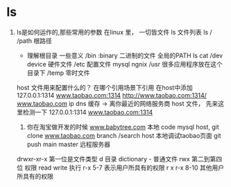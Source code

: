 # ls 
1. ls是如何运作的,那些常用的参数
    在linux 里， 一切皆文件
    ls 文件列表  ls /  /path  根路径
    - 理解根目录 一些意义
    /bin    :binary  二进制的文件  全局的PATH ls cat
    /dev    device  硬件文件
    /etc    配置文件  mysql  ngnix
    /usr    很多应用程序放在这个目录下
    /temp   零时文件

    host 文件用来配置什么的？  在哪个引用场景下引用
        在host中添加127.0.0.1:1314       www.taobao.com:1314
        http://www.taobao.com:1314/
    www.taobao.com ip dns 缓存 ->  离你最近的网络服务商
    host 文件， 先来这里检测一下
    127.0.0.1:1314  www.taobao.com:1314
    1. 你在淘宝做开发的时候
        www.babytree.com  本地 code  mysql host,
        git clone www.taobao.com branch  /search
        host 本地调试taobao页面
        git push main master  远程服务器


    drwxr-xr-x 
    第一位是文件类型  d 目录  dictionary - 普通文件
    rwx 第二到第四位 权限  read write 执行
    r-x 5-7 表示用户所具有的权限 r  x
    r-x 8-10 其他用户所具有的权限